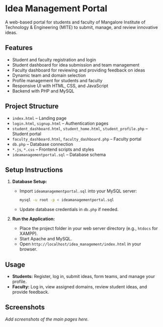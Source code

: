 # Idea Management Portal

A web-based portal for students and faculty of Mangalore Institute of Technology & Engineering (MITE) to submit, manage, and review innovative ideas.

## Features

- Student and faculty registration and login
- Student dashboard for idea submission and team management
- Faculty dashboard for reviewing and providing feedback on ideas
- Dynamic team and domain selection
- Profile management for students and faculty
- Responsive UI with HTML, CSS, and JavaScript
- Backend with PHP and MySQL

## Project Structure

- `index.html` – Landing page
- `login.html`, `signup.html` – Authentication pages
- `student_dashboard.html`, `student_home.html`, `student_profile.php` – Student portal
- `faculty_dashboard.html`, `faculty_dashboard.php` – Faculty portal
- `db.php` – Database connection
- `*.js`, `*.css` – Frontend scripts and styles
- `ideamanagementportal.sql` – Database schema

## Setup Instructions

1. **Database Setup:**
   - Import `ideamanagementportal.sql` into your MySQL server:
     ```sh
     mysql -u root -p < ideamanagementportal.sql
     ```
   - Update database credentials in `db.php` if needed.

2. **Run the Application:**
   - Place the project folder in your web server directory (e.g., `htdocs` for XAMPP).
   - Start Apache and MySQL.
   - Open `http://localhost/idea_management/index.html` in your browser.

## Usage

- **Students:** Register, log in, submit ideas, form teams, and manage your profile.
- **Faculty:** Log in, view assigned domains, review student ideas, and provide feedback.

## Screenshots

_Add screenshots of the main pages here._
